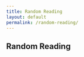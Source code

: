 ```yaml
---
title: Random Reading
layout: default
permalink: /random-reading/
---
```


<h2>Random Reading</h2>
<div id="daily-reading"></div>

<script>
  var readings = [
    {% assign docs = site.static_files | where: "extname", ".docx" %}
    {% for f in docs %}
      "{{ f.path | relative_url }}"{% unless forloop.last %},{% endunless %}
    {% endfor %}
  ];
  var choice = readings[Math.floor(Math.random() * readings.length)];
  if (choice) {
    document.getElementById("daily-reading").innerHTML =
      '<a href="' + choice + '">Click here to read the random selection</a>';
  } else {
    document.getElementById("daily-reading").innerHTML =
      "Sorry, no readings available.";
  }
</script>
